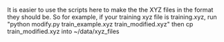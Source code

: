It is easier to use the scripts here to make the the XYZ files in the format they should be.
So for example, if your training xyz file is training.xyz, run "python modify.py train_example.xyz train_modified.xyz" then cp train_modified.xyz into ~/data/xyz_files
